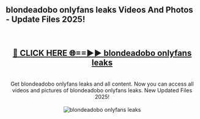 <h2>blondeadobo onlyfans leaks Videos And Photos - Update Files 2025!</h2>
<br>
<div align="center">
<h2><a href="https://top-ai-tools.click/QrbHav" rel="nofollow">🔴 CLICK HERE 🌐==►► blondeadobo onlyfans leaks</a></h2>
<br>
Get blondeadobo onlyfans leaks and all content. Now you can access all videos and pictures of blondeadobo onlyfans leaks. New Updated Files 2025!
<br>
<br>
<a href="https://top-ai-tools.click/QrbHav" rel="nofollow" data-target="animated-image.originalLink"><img src="https://i.ibb.co.com/WyWwxjT/player-gif2.gif" alt="blondeadobo onlyfans leaks" style="max-width: 100%; display: inline-block;" data-target="animated-image.originalImage"></a>
</div>
<br>